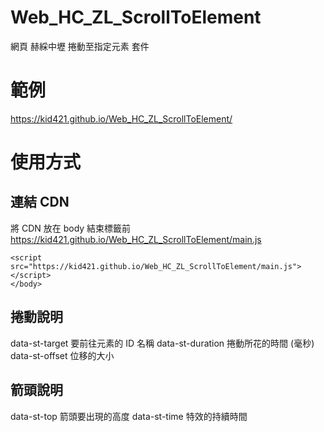 # Web_HC_ZL_ScrollToElement
網頁 赫綵中壢 捲動至指定元素 套件

# 範例
https://kid421.github.io/Web_HC_ZL_ScrollToElement/

# 使用方式
## 連結 CDN
將 CDN 放在 body 結束標籤前
https://kid421.github.io/Web_HC_ZL_ScrollToElement/main.js

```
<script src="https://kid421.github.io/Web_HC_ZL_ScrollToElement/main.js"></script>
</body>
```

## 捲動說明
data-st-target 要前往元素的 ID 名稱
data-st-duration 捲動所花的時間 (毫秒)
data-st-offset 位移的大小

## 箭頭說明
data-st-top 箭頭要出現的高度
data-st-time 特效的持續時間
